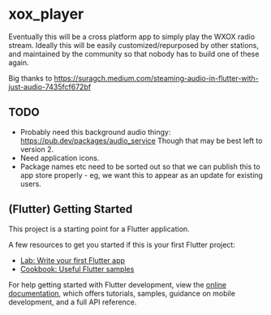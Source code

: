 # xox_player

Eventually this will be a cross platform app to simply play the WXOX radio stream.
Ideally this will be easily customized/repurposed by other stations, and maintained by the 
community so that nobody has to build one of these again.


Big thanks to 
https://suragch.medium.com/steaming-audio-in-flutter-with-just-audio-7435fcf672bf


## TODO

- Probably need this background audio thingy: https://pub.dev/packages/audio_service
  Though that may be best left to version 2.
- Need application icons.
- Package names etc need to be sorted out so that we can publish this to app store 
  properly - eg, we want this to appear as an update for existing users.



## (Flutter) Getting Started

This project is a starting point for a Flutter application.

A few resources to get you started if this is your first Flutter project:

- [Lab: Write your first Flutter app](https://docs.flutter.dev/get-started/codelab)
- [Cookbook: Useful Flutter samples](https://docs.flutter.dev/cookbook)

For help getting started with Flutter development, view the
[online documentation](https://docs.flutter.dev/), which offers tutorials,
samples, guidance on mobile development, and a full API reference.
